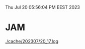 Thu Jul 20 05:56:04 PM EEST 2023
# JAM
<a href='./cache/202307/20_17.log'>./cache/202307/20_17.log</a>
